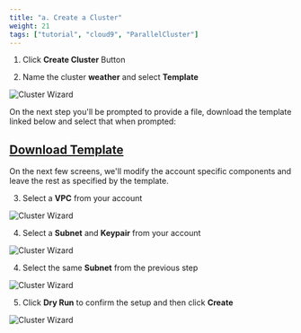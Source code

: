 ```yaml
---
title: "a. Create a Cluster"
weight: 21
tags: ["tutorial", "cloud9", "ParallelCluster"]
---
```


1. Click **Create Cluster** Button

2. Name the cluster **weather** and select **Template**

![Cluster Wizard](/images/pcluster/pcmanager-1.png)

On the next step you'll be prompted to provide a file, download the template linked below and select that when prompted:

## [Download Template](/template/cluster-config.yaml) 

On the next few screens, we'll modify the account specific components and leave the rest as specified by the template.

3. Select a **VPC** from your account

![Cluster Wizard](/images/pcluster/pcmanager-2.png)

4. Select a **Subnet** and **Keypair** from your account

![Cluster Wizard](/images/pcluster/pcmanager-3.png)

4. Select the same **Subnet** from the previous step

![Cluster Wizard](/images/pcluster/pcmanager-4.png)

5. Click **Dry Run** to confirm the setup and then click **Create**

![Cluster Wizard](/images/pcluster/pcmanager-5.png)